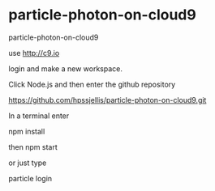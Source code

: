 # particle-photon-on-cloud9
particle-photon-on-cloud9




use http://c9.io

login and make a new workspace.

Click Node.js and then enter the github repository

https://github.com/hpssjellis/particle-photon-on-cloud9.git

In a terminal enter

npm install


then npm start

or just type

particle login

